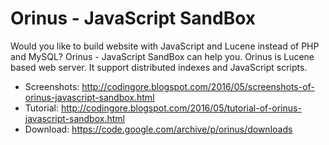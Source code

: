 # Orinus - JavaScript SandBox

Would you like to build website with JavaScript and Lucene instead of PHP and MySQL? Orinus - JavaScript SandBox can help you. Orinus is Lucene based web server. It support distributed indexes and JavaScript scripts.

+ Screenshots: http://codingore.blogspot.com/2016/05/screenshots-of-orinus-javascript-sandbox.html
+ Tutorial: http://codingore.blogspot.com/2016/05/tutorial-of-orinus-javascript-sandbox.html
+ Download: https://code.google.com/archive/p/orinus/downloads
